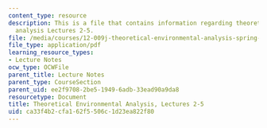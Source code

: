 ```yaml
---
content_type: resource
description: This is a file that contains information regarding theoretical environmental
  analysis Lectures 2-5.
file: /media/courses/12-009j-theoretical-environmental-analysis-spring-2015/ca33f4b2cfa162f5506c1d23ea822f80_MIT12_009JS15_2-5volcano.pdf
file_type: application/pdf
learning_resource_types:
- Lecture Notes
ocw_type: OCWFile
parent_title: Lecture Notes
parent_type: CourseSection
parent_uid: ee2f9708-2be5-1949-6adb-33ead90a9da8
resourcetype: Document
title: Theoretical Environmental Analysis, Lectures 2-5
uid: ca33f4b2-cfa1-62f5-506c-1d23ea822f80
---
```

